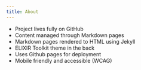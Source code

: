 ```yaml
---
title: About
---
```


- Project lives fully on GitHub
- Content managed through Markdown pages
- Markdown pages rendered to HTML using Jekyll
- ELIXIR Toolkit theme in the back
- Uses Github pages for deployment
- Mobile friendly and accessible (WCAG)


